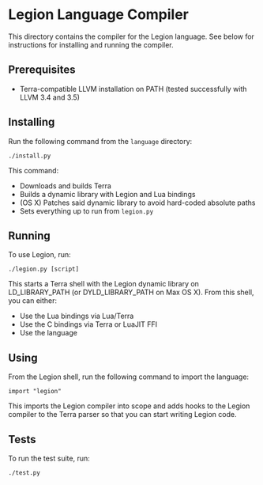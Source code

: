 # Legion Language Compiler

This directory contains the compiler for the Legion language. See
below for instructions for installing and running the compiler.

## Prerequisites

  * Terra-compatible LLVM installation on PATH (tested successfully
    with LLVM 3.4 and 3.5)

## Installing

Run the following command from the `language` directory:

    ./install.py

This command:

  * Downloads and builds Terra
  * Builds a dynamic library with Legion and Lua bindings
  * (OS X) Patches said dynamic library to avoid hard-coded absolute paths
  * Sets everything up to run from `legion.py`

## Running

To use Legion, run:

    ./legion.py [script]

This starts a Terra shell with the Legion dynamic library on
LD_LIBRARY_PATH (or DYLD_LIBRARY_PATH on Max OS X). From this shell,
you can either:

  * Use the Lua bindings via Lua/Terra
  * Use the C bindings via Terra or LuaJIT FFI
  * Use the language

## Using

From the Legion shell, run the following command to import the
language:

    import "legion"

This imports the Legion compiler into scope and adds hooks to the
Legion compiler to the Terra parser so that you can start writing
Legion code.

## Tests

To run the test suite, run:

    ./test.py
